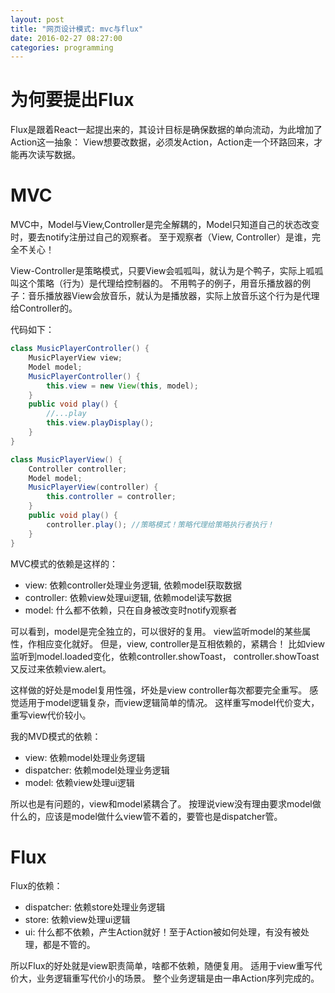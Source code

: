 ```yaml
---
layout: post
title: "网页设计模式: mvc与flux"
date: 2016-02-27 08:27:00
categories: programming
---
```


# 为何要提出Flux

Flux是跟着React一起提出来的，其设计目标是确保数据的单向流动，为此增加了Action这一抽象：
View想要改数据，必须发Action，Action走一个环路回来，才能再次读写数据。

# MVC

MVC中，Model与View,Controller是完全解耦的，Model只知道自己的状态改变时，要去notify注册过自己的观察者。
至于观察者（View, Controller）是谁，完全不关心！

View-Controller是策略模式，只要View会呱呱叫，就认为是个鸭子，实际上呱呱叫这个策略（行为）是代理给控制器的。
不用鸭子的例子，用音乐播放器的例子：音乐播放器View会放音乐，就认为是播放器，实际上放音乐这个行为是代理给Controller的。

代码如下：

```java
class MusicPlayerController() {
    MusicPlayerView view;
    Model model;
    MusicPlayerController() {
        this.view = new View(this, model);
    }
    public void play() {
        //...play
        this.view.playDisplay();
    }
}

class MusicPlayerView() {
    Controller controller;
    Model model;
    MusicPlayerView(controller) {
        this.controller = controller;
    }
    public void play() {
        controller.play(); //策略模式！策略代理给策略执行者执行！
    }
}

```

MVC模式的依赖是这样的：

* view: 依赖controller处理业务逻辑, 依赖model获取数据
* controller: 依赖view处理ui逻辑, 依赖model读写数据
* model: 什么都不依赖，只在自身被改变时notify观察者

可以看到，model是完全独立的，可以很好的复用。
view监听model的某些属性，作相应变化就好。
但是，view, controller是互相依赖的，紧耦合！
比如view监听到model.loaded变化，依赖controller.showToast，
controller.showToast又反过来依赖view.alert。

这样做的好处是model复用性强，坏处是view controller每次都要完全重写。
感觉适用于model逻辑复杂，而view逻辑简单的情况。
这样重写model代价变大，重写view代价较小。

我的MVD模式的依赖：

* view: 依赖model处理业务逻辑
* dispatcher: 依赖model处理业务逻辑
* model: 依赖view处理ui逻辑

所以也是有问题的，view和model紧耦合了。 
按理说view没有理由要求model做什么的，应该是model做什么view管不着的，要管也是dispatcher管。


# Flux

Flux的依赖：

* dispatcher: 依赖store处理业务逻辑
* store: 依赖view处理ui逻辑
* ui: 什么都不依赖，产生Action就好！至于Action被如何处理，有没有被处理，都是不管的。

所以Flux的好处就是view职责简单，啥都不依赖，随便复用。
适用于view重写代价大，业务逻辑重写代价小的场景。
整个业务逻辑是由一串Action序列完成的。